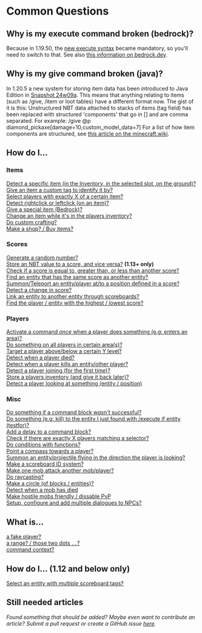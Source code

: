 # Common Questions

## Why is my execute command broken (bedrock)?

Because in 1.19.50, the [new execute syntax](https://learn.microsoft.com/en-us/minecraft/creator/documents/commandsnewexecute) became mandatory, so you'll need to switch to that. See also [this information on bedrock.dev](https://wiki.bedrock.dev/commands/new-execute.html).

## Why is my give command broken (java)?
In 1.20.5 a new system for storing item data has been introduced to Java Edition in [Snapshot 24w09a](https://www.minecraft.net/en-us/article/minecraft-snapshot-24w09a).
This means that anything relating to items (such as /give, /item or loot tables) have a different format now.
The gist of it is this: Unstructured NBT data attached to stacks of items (tag field) has been replaced with structured 'components' that go in [] and are comma separated. For example: /give @p diamond_pickaxe[damage=10,custom_model_data=7]
For a list of how item components are structured, see [this article on the minecraft.wiki](https://minecraft.wiki/w/Item_format/1.20.5).

## How do I...

### Items

[Detect a specific item (in the Inventory, in the selected slot, on the ground)?](/wiki/questions/detectitem)  
[Give an item a custom tag to identify it by?](/wiki/questions/customitemtag)  
[Select players with exactly X of a certain item?](/wiki/questions/amountitems)  
[Detect rightclick or leftclick (on an item)?](/wiki/questions/itemclick)  
[Give a special item (Bedrock)?](/wiki/questions/giveitembedrock)  
[Change an item while it's in the players inventory?](/wiki/questions/modifyinventory)  
[Do custom crafting?](/wiki/questions/customcrafting)  
[Make a shop? / Buy items?](wiki/questions/shop)

### Scores

[Generate a random number?](/wiki/questions/randomnumber)  
[Store an NBT value to a score, and vice versa?](/wiki/questions/nbttransfer) **(1.13+ only)**  
[Check if a score is equal to, greater than, or less than another score?](/wiki/questions/scorecompare)  
[Find an entity that has the same score as another entity?](/wiki/questions/findsamescoreentity)  
[Summon/Teleport an entity/player at/to a position defined in a score?](/wiki/questions/movetoscore)  
[Detect a change in score?](/wiki/questions/changeofscore)  
[Link an entity to another entity through scoreboards?](/wiki/questions/linkentity)  
[Find the player / entity with the highest / lowest score?](/wiki/questions/highestscore)   

### Players

[Activate a command *once* when a player does something (e.g: enters an area)?](/wiki/questions/runonce)  
[Do something on all players in certain area(s)?](/wiki/questions/areas)   
[Target a player above/below a certain Y level?](/wiki/questions/heighttest)  
[Detect when a player died?](/wiki/questions/playerdeaths)  
[Detect when a player kills an entity/other player?](/wiki/questions/playerkills)  
[Detect a player joining (for the first time)?](/wiki/questions/playerjoin)  
[Store a players inventory (and give it back later)?](/wiki/questions/storeinventory)  
[Detect a player looking at something (entity / position)](/wiki/questions/lookat)  

### Misc

[Do something if a command block *wasn't* successful?](/wiki/questions/blockinvert)  
[Do something (e.g: kill) to the entity I just found with /execute if entity (testfor)?](/wiki/questions/tagentity)  
[Add a delay to a command block?](/wiki/questions/blockdelay)  
[Check if there are exactly X players matching a selector?](/wiki/questions/numplayers)  
[Do conditions with functions?](/wiki/questions/functionconditions)  
[Point a compass towards a player?](/wiki/questions/compasstoplayer)  
[Summon an entity/projectile flying in the direction the player is looking?](/wiki/questions/shootfacing)  
[Make a scoreboard ID system?](/wiki/questions/linkentity)  
[Make one mob attack another mob/player?](/wiki/questions/angermob)  
[Do raycasting?](/wiki/questions/raycast)   
[Make a circle (of blocks / entities)?](/wiki/questions/makecircle)  
[Detect when a mob has died](/wiki/questions/mobdeaths)  
[Make hostile mobs friendly / dissable PvP](/wiki/questions/hostilefriendly)  
[Setup, configure and add multiple dialogues to NPCs?](wiki/questions/npc)

## What is...

[a fake player?](/wiki/questions/fakeplayer)  
[a range? / those two dots `..`?](/wiki/questions/range)  
[command context?](/wiki/questions/commandcontext)  


## How do I... (1.12 and below only)

[Select an entity with *multiple* scoreboard tags?](/wiki/questions/multipletags)


## Still needed articles

*Found something that should be added? Maybe even want to contribute an article? Submit a pull request or create a GitHub issue [here](https://github.com/MinecraftCommands/wiki).*
